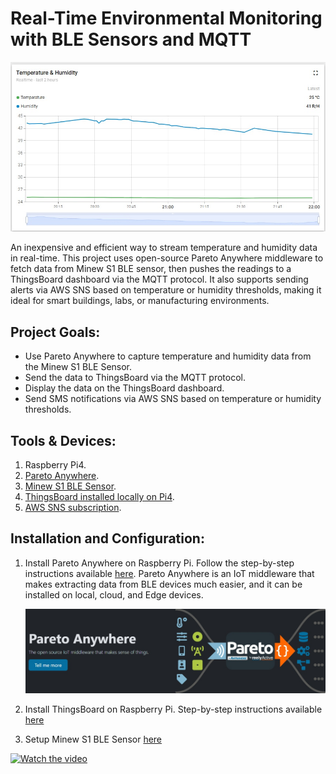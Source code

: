 # Real-Time Environmental Monitoring with BLE Sensors and MQTT
![alt text](https://github.com/withabubaker/Environmental-Monitoring-ThingsBoard/blob/main/img/TBdashboard.jpg)

An inexpensive and efficient way to stream temperature and humidity data in real-time. This project uses open-source Pareto Anywhere middleware to fetch data from Minew S1 BLE sensor, then pushes the readings to a ThingsBoard dashboard via the MQTT protocol. It also supports sending alerts via AWS SNS based on temperature or humidity thresholds, making it ideal for smart buildings, labs, or manufacturing environments. 

## Project Goals:

- Use Pareto Anywhere to capture temperature and humidity data from the Minew S1 BLE Sensor.
- Send the data to ThingsBoard via the MQTT protocol.
- Display the data on the ThingsBoard dashboard.
- Send SMS notifications via AWS SNS based on temperature or humidity thresholds.


## Tools & Devices:

1. Raspberry Pi4.
2. [Pareto Anywhere](https://www.reelyactive.com/pareto/anywhere/).
3. [Minew S1 BLE Sensor](https://www.minew.com/product/s1-ble-temperature-and-humidity-sensor/).
4. [ThingsBoard installed locally on Pi4](https://thingsboard.io/docs/user-guide/install/rpi/).
5. [AWS SNS subscription](https://aws.amazon.com/sns/).


## Installation and Configuration:

1. Install Pareto Anywhere on Raspberry Pi. Follow the step-by-step instructions available [here](https://reelyactive.github.io/diy/pareto-anywhere-pi/).
   Pareto Anywhere is an IoT middleware that makes extracting data from BLE devices much easier, and it can be installed on local, cloud, and Edge devices.
   
   ![alt_text](https://github.com/withabubaker/Environment-Tracker/blob/main/IMG/ParetoAnywhereScreen.jpg)
   
2. Install ThingsBoard on Raspberry Pi. Step-by-step instructions available [here](https://thingsboard.io/docs/user-guide/install/rpi/)

3. Setup Minew S1 BLE Sensor [here](https://reelyactive.github.io/diy/minew-s1-config/)


<a href="https://www.youtube.com/watch?v=R392Zyts5yM">
  <img src="https://img.youtube.com/vi/R392Zyts5yM/maxresdefault.jpg" alt="Watch the video" width="500"/>
